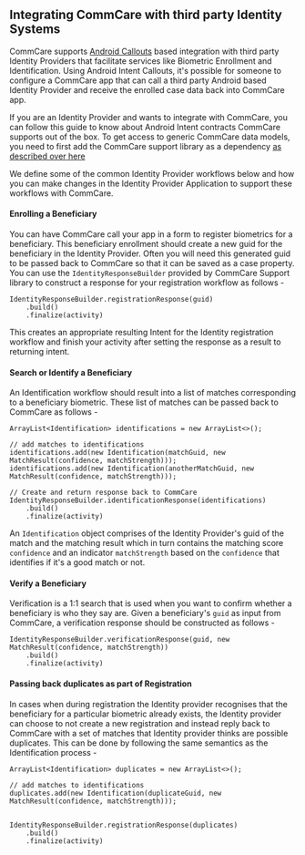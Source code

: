 ## Integrating CommCare with third party Identity Systems


CommCare supports [Android Callouts](https://github.com/dimagi/commcare-android/wiki/Intent-Callout-to-External-Application) based integration with third party Identity Providers that facilitate services like Biometric Enrollment and Identification. Using Android Intent Callouts, it's possible for someone to configure a CommCare app that can call a third party Android based Identity Provider and receive the enrolled case data back into CommCare app. 

If you are an Identity Provider and wants to integrate with CommCare, you can follow this guide to know about Android Intent contracts CommCare supports out of the box. 
To get access to generic CommCare data models, you need to first add the CommCare support library as a dependency [as described over here](https://github.com/dimagi/commcare-support-library#installation)


We define some of the common Identity Provider workflows below and how you can make changes in the Identity Provider Application to support these workflows with CommCare.


#### Enrolling a Beneficiary

You can have CommCare call your app in a form to register biometrics for a beneficiary. This beneficiary enrollment should create a new guid for the beneficiary in the Identity Provider.
Often you will need this generated guid to be passed back to CommCare so that it can be saved as a case property. You can use the `IdentityResponseBuilder` provided by CommCare Support library to construct a response for your registration workflow as follows -


````
IdentityResponseBuilder.registrationResponse(guid)
    .build()
    .finalize(activity)
````

This creates an appropriate resulting Intent for the Identity registration workflow and finish your activity after setting the response as a result to returning intent.


#### Search or Identify a Beneficiary


An Identification workflow should result into a list of matches corresponding to a beneficiary biometric. These list of matches can be passed back to CommCare as follows - 

````
ArrayList<Identification> identifications = new ArrayList<>();

// add matches to identifications
identifications.add(new Identification(matchGuid, new MatchResult(confidence, matchStrength)));
identifications.add(new Identification(anotherMatchGuid, new MatchResult(confidence, matchStrength)));

// Create and return response back to CommCare
IdentityResponseBuilder.identificationResponse(identifications)
    .build()
    .finalize(activity)
````

An `Identification` object comprises of the Identity Provider's guid of the match and the matching result which in turn contains the matching score `confidence` and an indicator `matchStrength` based on the `confidence` that identifies if it's a good match or not.

#### Verify a Beneficiary

Verification is a 1:1 search that is used when you want to confirm whether a beneficiary is who they say are. Given a beneficiary's `guid` as input from CommCare, a verification response should be constructed as follows - 

````
IdentityResponseBuilder.verificationResponse(guid, new MatchResult(confidence, matchStrength))
    .build()
    .finalize(activity)
````

#### Passing back duplicates as part of Registration

In cases when during registration the Identity provider recognises that the beneficiary for a particular biometric already exists, the Identity provider can choose to not create a new registration and instead reply back to CommCare with a set of matches that Identity provider thinks are possible duplicates.
This can be done by following the same semantics as the Identification process -


````
ArrayList<Identification> duplicates = new ArrayList<>();

// add matches to identifications
duplicates.add(new Identification(duplicateGuid, new MatchResult(confidence, matchStrength)));


IdentityResponseBuilder.registrationResponse(duplicates)
    .build()
    .finalize(activity)
````




